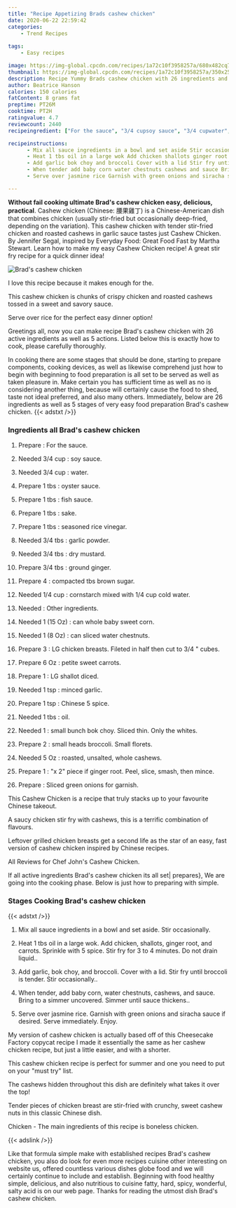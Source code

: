 ```yaml
---
title: "Recipe Appetizing Brads cashew chicken"
date: 2020-06-22 22:59:42
categories:
    - Trend Recipes
    
tags:
    - Easy recipes

image: https://img-global.cpcdn.com/recipes/1a72c10f3958257a/680x482cq70/brads-cashew-chicken-recipe-main-photo.jpg
thumbnail: https://img-global.cpcdn.com/recipes/1a72c10f3958257a/350x250cq70/brads-cashew-chicken-recipe-main-photo.jpg
description: Recipe Yummy Brads cashew chicken with 26 ingredients and 5 stages of easy cooking.
author: Beatrice Hanson
calories: 150 calories
fatContent: 8 grams fat
preptime: PT26M
cooktime: PT2H
ratingvalue: 4.7
reviewcount: 2440
recipeingredient: ["For the sauce", "3/4 cupsoy sauce", "3/4 cupwater", "1 tbsoyster sauce", "1 tbsfish sauce", "1 tbssake", "1 tbsseasoned rice vinegar", "3/4 tbsgarlic powder", "3/4 tbsdry mustard", "3/4 tbsground ginger", "4compacted tbs brown sugar", "1/4 cupcornstarch mixed with 14 cup cold water", "Other ingredients", "1 (15 Oz)can whole baby sweet corn", "1 (8 Oz)can sliced water chestnuts", "3LG chicken breasts Fileted in half then cut to 34  cubes", "6 Ozpetite sweet carrots", "1LG shallot diced", "1 tspminced garlic", "1 tspChinese 5 spice", "1 tbsoil", "1small bunch bok choy Sliced thin Only the whites", "2small heads broccoli Small florets", "5 Ozroasted unsalted whole cashews", "1x 2 piece if ginger root Peel slice smash then mince", "Sliced green onions for garnish"]

recipeinstructions: 
      - Mix all sauce ingredients in a bowl and set aside Stir occasionally 
      - Heat 1 tbs oil in a large wok Add chicken shallots ginger root and carrots Sprinkle with 5 spice Stir fry for 3 to 4 minutes Do not drain liquid 
      - Add garlic bok choy and broccoli Cover with a lid Stir fry until broccoli is tender Stir occasionally 
      - When tender add baby corn water chestnuts cashews and sauce Bring to a simmer uncovered Simmer until sauce thickens 
      - Serve over jasmine rice Garnish with green onions and siracha sauce if desired Serve immediately Enjoy

---
```




**Without fail cooking ultimate Brad&#39;s cashew chicken easy, delicious, practical**. Cashew chicken (Chinese: 腰果雞丁) is a Chinese-American dish that combines chicken (usually stir-fried but occasionally deep-fried, depending on the variation). This cashew chicken with tender stir-fried chicken and roasted cashews in garlic sauce tastes just Cashew Chicken. By Jennifer Segal, inspired by Everyday Food: Great Food Fast by Martha Stewart. Learn how to make my easy Cashew Chicken recipe! A great stir fry recipe for a quick dinner idea!


![Brad&#39;s cashew chicken](https://img-global.cpcdn.com/recipes/1a72c10f3958257a/680x482cq70/brads-cashew-chicken-recipe-main-photo.jpg "Brad&#39;s cashew chicken")



I love this recipe because it makes enough for the.

This cashew chicken is chunks of crispy chicken and roasted cashews tossed in a sweet and savory sauce.

Serve over rice for the perfect easy dinner option!


Greetings all, now you can make recipe Brad&#39;s cashew chicken with 26 active ingredients as well as 5 actions. Listed below this is exactly how to cook, please carefully thoroughly.

In cooking there are some stages that should be done, starting to prepare components, cooking devices, as well as likewise comprehend just how to begin with beginning to food preparation is all set to be served as well as taken pleasure in. Make certain you has sufficient time as well as no is considering another thing, because will certainly cause the food to shed, taste not ideal preferred, and also many others. Immediately, below are 26 ingredients as well as 5 stages of very easy food preparation Brad&#39;s cashew chicken.
{{< adstxt />}}

### Ingredients all Brad&#39;s cashew chicken


1. Prepare  : For the sauce.

1. Needed 3/4 cup : soy sauce.

1. Needed 3/4 cup : water.

1. Prepare 1 tbs : oyster sauce.

1. Prepare 1 tbs : fish sauce.

1. Prepare 1 tbs : sake.

1. Prepare 1 tbs : seasoned rice vinegar.

1. Needed 3/4 tbs : garlic powder.

1. Needed 3/4 tbs : dry mustard.

1. Prepare 3/4 tbs : ground ginger.

1. Prepare 4 : compacted tbs brown sugar.

1. Needed 1/4 cup : cornstarch mixed with 1/4 cup cold water.

1. Needed  : Other ingredients.

1. Needed 1 (15 Oz) : can whole baby sweet corn.

1. Needed 1 (8 Oz) : can sliced water chestnuts.

1. Prepare 3 : LG chicken breasts. Fileted in half then cut to 3/4 &#34; cubes.

1. Prepare 6 Oz : petite sweet carrots.

1. Prepare 1 : LG shallot diced.

1. Needed 1 tsp : minced garlic.

1. Prepare 1 tsp : Chinese 5 spice.

1. Needed 1 tbs : oil.

1. Needed 1 : small bunch bok choy. Sliced thin. Only the whites.

1. Prepare 2 : small heads broccoli. Small florets.

1. Needed 5 Oz : roasted, unsalted, whole cashews.

1. Prepare 1 : &#34;x 2&#34; piece if ginger root. Peel, slice, smash, then mince.

1. Prepare  : Sliced green onions for garnish.


This Cashew Chicken is a recipe that truly stacks up to your favourite Chinese takeout.

A saucy chicken stir fry with cashews, this is a terrific combination of flavours.

Leftover grilled chicken breasts get a second life as the star of an easy, fast version of cashew chicken inspired by Chinese recipes.

All Reviews for Chef John&#39;s Cashew Chicken.


If all active ingredients Brad&#39;s cashew chicken its all set| prepares}, We are going into the cooking phase. Below is just how to preparing with simple.

### Stages Cooking Brad&#39;s cashew chicken

{{< adstxt />}}


1. Mix all sauce ingredients in a bowl and set aside. Stir occasionally.



1. Heat 1 tbs oil in a large wok. Add chicken, shallots, ginger root, and carrots. Sprinkle with 5 spice. Stir fry for 3 to 4 minutes. Do not drain liquid..



1. Add garlic, bok choy, and broccoli. Cover with a lid. Stir fry until broccoli is tender. Stir occasionally..



1. When tender, add baby corn, water chestnuts, cashews, and sauce. Bring to a simmer uncovered. Simmer until sauce thickens..



1. Serve over jasmine rice. Garnish with green onions and siracha sauce if desired. Serve immediately. Enjoy.




My version of cashew chicken is actually based off of this Cheesecake Factory copycat recipe I made it essentially the same as her cashew chicken recipe, but just a little easier, and with a shorter.

This cashew chicken recipe is perfect for summer and one you need to put on your &#34;must try&#34; list.

The cashews hidden throughout this dish are definitely what takes it over the top!

Tender pieces of chicken breast are stir-fried with crunchy, sweet cashew nuts in this classic Chinese dish.

Chicken - The main ingredients of this recipe is boneless chicken.


{{< adslink />}}

Like that formula simple make with established recipes Brad&#39;s cashew chicken, you also do look for even more recipes cuisine other interesting on website us, offered countless various dishes globe food and we will certainly continue to include and establish. Beginning with food healthy simple, delicious, and also nutritious to cuisine fatty, hard, spicy, wonderful, salty acid is on our web page. Thanks for reading the utmost dish Brad&#39;s cashew chicken.
